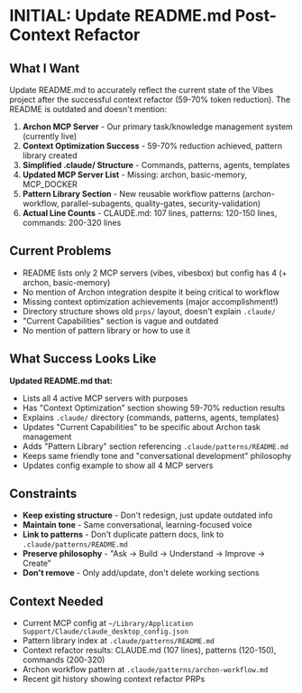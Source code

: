 # INITIAL: Update README.md Post-Context Refactor

## What I Want

Update README.md to accurately reflect the current state of the Vibes project after the successful context refactor (59-70% token reduction). The README is outdated and doesn't mention:

1. **Archon MCP Server** - Our primary task/knowledge management system (currently live)
2. **Context Optimization Success** - 59-70% reduction achieved, pattern library created
3. **Simplified .claude/ Structure** - Commands, patterns, agents, templates
4. **Updated MCP Server List** - Missing: archon, basic-memory, MCP_DOCKER
5. **Pattern Library Section** - New reusable workflow patterns (archon-workflow, parallel-subagents, quality-gates, security-validation)
6. **Actual Line Counts** - CLAUDE.md: 107 lines, patterns: 120-150 lines, commands: 200-320 lines

## Current Problems

- README lists only 2 MCP servers (vibes, vibesbox) but config has 4 (+ archon, basic-memory)
- No mention of Archon integration despite it being critical to workflow
- Missing context optimization achievements (major accomplishment!)
- Directory structure shows old `prps/` layout, doesn't explain `.claude/`
- "Current Capabilities" section is vague and outdated
- No mention of pattern library or how to use it

## What Success Looks Like

**Updated README.md that:**
- Lists all 4 active MCP servers with purposes
- Has "Context Optimization" section showing 59-70% reduction results
- Explains `.claude/` directory (commands, patterns, agents, templates)
- Updates "Current Capabilities" to be specific about Archon task management
- Adds "Pattern Library" section referencing `.claude/patterns/README.md`
- Keeps same friendly tone and "conversational development" philosophy
- Updates config example to show all 4 MCP servers

## Constraints

- **Keep existing structure** - Don't redesign, just update outdated info
- **Maintain tone** - Same conversational, learning-focused voice
- **Link to patterns** - Don't duplicate pattern docs, link to `.claude/patterns/README.md`
- **Preserve philosophy** - "Ask → Build → Understand → Improve → Create"
- **Don't remove** - Only add/update, don't delete working sections

## Context Needed

- Current MCP config at `~/Library/Application Support/Claude/claude_desktop_config.json`
- Pattern library index at `.claude/patterns/README.md`
- Context refactor results: CLAUDE.md (107 lines), patterns (120-150), commands (200-320)
- Archon workflow pattern at `.claude/patterns/archon-workflow.md`
- Recent git history showing context refactor PRPs
